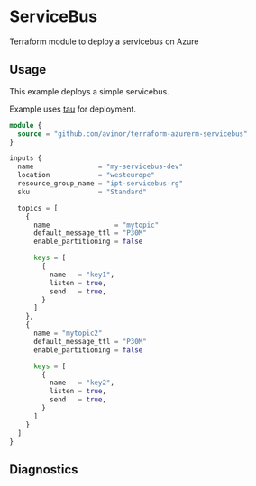 # ServiceBus

Terraform module to deploy a servicebus on Azure 


## Usage

This example deploys a simple servicebus.

Example uses [tau](https://github.com/avinor/tau) for deployment.

```terraform
module {
  source = "github.com/avinor/terraform-azurerm-servicebus"
}

inputs {
  name                = "my-servicebus-dev"
  location            = "westeurope"
  resource_group_name = "ipt-servicebus-rg"
  sku                 = "Standard"

  topics = [
    {
      name                = "mytopic"
      default_message_ttl = "P30M"
      enable_partitioning = false

      keys = [
        {
          name   = "key1",
          listen = true,
          send   = true,
        }
      ]
    },
    {
      name = "mytopic2"
      default_message_ttl = "P30M"
      enable_partitioning = false

      keys = [
        {
          name   = "key2",
          listen = true,
          send   = true,
        }
      ]
    }
  ]
}
```

## Diagnostics
